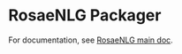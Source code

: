 <!--
Copyright 2019 Ludan Stoecklé
SPDX-License-Identifier: CC-BY-4.0
-->
# RosaeNLG Packager

For documentation, see [RosaeNLG main doc](https://rosaenlg.org).

